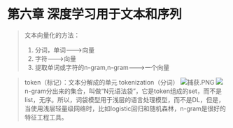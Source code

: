# 第六章 深度学习用于文本和序列
>文本向量化的方法：
>1. 分词，单词--->向量
>2. 字符--->向量
>3. 提取单词或字符的n-gram,n-gram--->一个向量

>token（标记）：文本分解成的单元
tokenization（分词）
![捕获.PNG](https://i.loli.net/2019/05/04/5ccdb4e9214bc.png)
![](https://i.loli.net/2019/05/04/5ccdb53bbef95.png)
n-gram分出来的集合，叫做“N元语法袋”，它是token组成的set，而不是list，无序。所以，词袋模型用于浅层的语言处理模型，而不是DL，但是，当使用浅层轻量级网络时，比如logistic回归和随机森林，n-gram是很好的特征工程工具。

